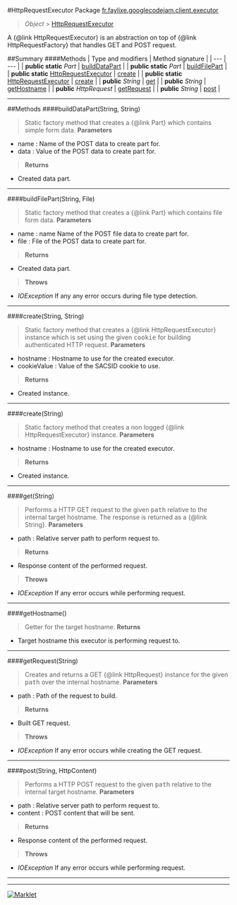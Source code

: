 #HttpRequestExecutor
Package [fr.faylixe.googlecodejam.client.executor](README.md)<br>

> *Object* > [HttpRequestExecutor](HttpRequestExecutor.md)

<p>A {@link HttpRequestExecutor} is an abstraction
 on top of {@link HttpRequestFactory} that handles
 GET and POST request.</p>

##Summary
####Methods
| Type and modifiers | Method signature |
| --- | --- |
| **public static** *Part* | [buildDataPart](#builddatapartstring-string) |
| **public static** *Part* | [buildFilePart](#buildfilepartstring-file) |
| **public static** [HttpRequestExecutor](HttpRequestExecutor.md) | [create](#createstring-string) |
| **public static** [HttpRequestExecutor](HttpRequestExecutor.md) | [create](#createstring) |
| **public** *String* | [get](#getstring) |
| **public** *String* | [getHostname](#gethostname) |
| **public** *HttpRequest* | [getRequest](#getrequeststring) |
| **public** *String* | [post](#poststring-httpcontent) |

---


##Methods
####buildDataPart(String, String)
> Static factory method that creates a {@link Part} which contains
 simple form data.
> **Parameters**
* name : Name of the POST data to create part for.
* data : Value of the POST data to create part for.

> **Returns**
* Created data part.


---

####buildFilePart(String, File)
> Static factory method that creates a {@link Part} which contains
 file form data.
> **Parameters**
* name : name Name of the POST file data to create part for.
* file : File of the POST data to create part for.

> **Returns**
* Created data part.

> **Throws**
* *IOException* If any any error occurs during file type detection.


---

####create(String, String)
> Static factory method that creates a {@link HttpRequestExecutor} instance
 which is set using the given <tt>cookie</tt> for building authenticated
 HTTP request.
> **Parameters**
* hostname : Hostname to use for the created executor.
* cookieValue : Value of the SACSID cookie to use.

> **Returns**
* Created instance.


---

####create(String)
> Static factory method that creates a non logged
 {@link HttpRequestExecutor} instance.
> **Parameters**
* hostname : Hostname to use for the created executor.

> **Returns**
* Created instance.


---

####get(String)
> Performs a HTTP GET request to the given <tt>path</tt>
 relative to the internal target hostname. The response
 is returned as a {@link String}.
> **Parameters**
* path : Relative server path to perform request to.

> **Returns**
* Response content of the performed request.

> **Throws**
* *IOException* If any error occurs while performing request.


---

####getHostname()
> Getter for the target hostname.
> **Returns**
* Target hostname this executor is performing request to.


---

####getRequest(String)
> Creates and returns a GET {@link HttpRequest} instance
 for the given <tt>path</tt> over the internal hostname.
> **Parameters**
* path : Path of the request to build.

> **Returns**
* Built GET request.

> **Throws**
* *IOException* If any error occurs while creating the GET request.


---

####post(String, HttpContent)
> Performs a HTTP POST request to the given <tt>path</tt>
 relative to the internal target hostname.
> **Parameters**
* path : Relative server path to perform request to.
* content : POST content that will be sent.

> **Returns**
* Response content of the performed request.

> **Throws**
* *IOException* If any error occurs while performing request.


---

---

[![Marklet](https://img.shields.io/badge/Generated%20by-Marklet-green.svg)](https://github.com/Faylixe/marklet)